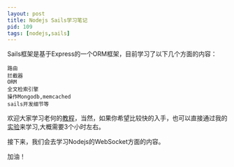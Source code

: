 ```yaml
---
layout: post
title: Nodejs Sails学习笔记
pid: 109
tags: [nodejs,sails]
---
```



Sails框架是基于Express的一个ORM框架，目前学习了以下几个方面的内容：

	路由
	拦截器
	ORM
	全文检索引擎
	操作Mongodb,memcached
	sails开发细节等
	
欢迎大家学习老何的[教程](http://study.163.com/course/courseLearn.htm?courseId=1003340005)，当然，如果你希望比较快的入手，也可以直接通过我的[实验](https://github.com/baoguoding/nodejs-sails)来学习,大概需要3个小时左右。

接下来，我们会去学习Nodejs的WebSocket方面的内容。

加油！
